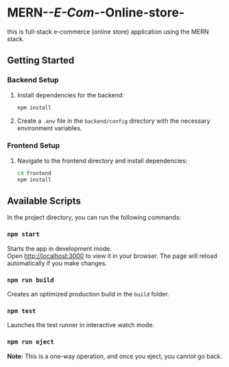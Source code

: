 # MERN-_-E-Com-_-Online-store-
this is full-stack e-commerce (online store) application using the MERN stack.

## Getting Started

### Backend Setup

1. Install dependencies for the backend:
   ```bash
   npm install
   ```

2. Create a `.env` file in the `backend/config` directory with the necessary environment variables.

### Frontend Setup

1. Navigate to the frontend directory and install dependencies:
   ```bash
   cd frontend
   npm install
   ```

## Available Scripts

In the project directory, you can run the following commands:

### `npm start`

Starts the app in development mode.\
Open [http://localhost:3000](http://localhost:3000) to view it in your browser. The page will reload automatically if you make changes.

### `npm run build`

Creates an optimized production build in the `build` folder.

### `npm test`

Launches the test runner in interactive watch mode.

### `npm run eject`

**Note:** This is a one-way operation, and once you eject, you cannot go back.
